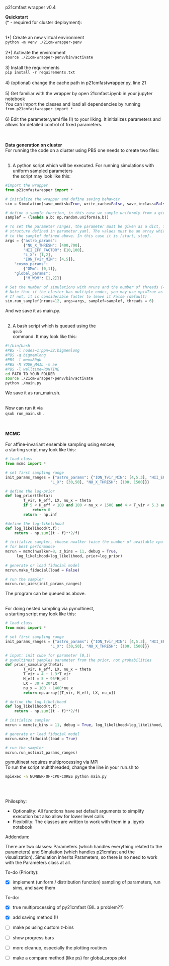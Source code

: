 p21cmfast wrapper v0.4 

<b>Quickstart</b> <br/>
(* - required for cluster deployment):<br/> <br/>

1*) Create an new virtual environment <br />
```python -m venv ./21cm-wrapper-penv```<br /><br />
2*) Activate the environment <br />
```source ./21cm-wrapper-penv/bin/activate``` <br /><br />
3) Install the requirements <br />
```pip install -r requirements.txt``` <br /><br />
4) (optional) change the cache path in p21cmfastwrapper.py, line 21 <br /><br />
5) Get familiar with the wrapper by open 21cmfast.ipynb in your jupyter notebook <br />
  You can import the classes and load all dependencies by running <br />
```from p21cmfastwrapper import *``` <br /><br />
6) Edit the parameter.yaml file (!) to your liking. It initializes parameters and allows for detailed control of fixed parameters. <br /> <br /> <br />

<b>Data generation on cluster</b> <br/>
For running the code on a cluster using PBS one needs to create two files:<br /> <br />

1) A python script which will be executed. For running simulations with uniform sampled parameters<br />
  the script may look like this: <br />
```python
#import the wrapper
from p21cmfastwrapper import *

# initialize the wrapper and define saving behavoir
sim = Simulation(save_ondisk=True, write_cache=False, save_inclass=False)

# define a sample function, in this case we sample uniformly from a given parameter range
samplef = (lambda a,b: np.random.uniform(a,b))

# To set the parameter ranges, the parameter must be given as a dict, following the dict
# structure defined in parameter.yaml. The values must be an array which is handed over
# to the samplef defined above. In this case it is [start, stop].
args = {"astro_params": 
        {"NU_X_THRESH": [400,700], 
        "HII_EFF_FACTOR": [10,100],
        "L_X": [1,2],
        "ION_Tvir_MIN": [4,5]},
    "cosmo_params":
        {"OMm": [0,1]},
    "global_params": 
        {"M_WDM": [1,2]}}

# Set the number of simulations with nruns and the number of threads (= #cores on the cluster)
# Note that if the cluster has multiple nodes, you may use mpi=True as an argument
# If not, it is considerable faster to leave it False (default)
sim.run_samplef(nruns=12, args=args, samplef=samplef, threads = 6)
```
And we save it as main.py. <br />  <br />

2) A bash script which is queued using the  <br />
```qsub``` <br />
command. It may look like this: <br />
```bash
#!/bin/bash
#PBS -l nodes=1:ppn=32:bigmemlong
#PBS -q bigmemlong
#PBS -l mem=80gb
#PBS -M YOUR_MAIL -m ae
#PBS -l walltime=RUNTIME
cd PATH_TO_YOUR_FOLDER
source ./21cm-wrapper-penv/bin/activate
python ./main.py
``` 
We save it as run_main.sh. <br />  <br />

Now can run it via <br />
```qsub run_main.sh```
. <br /> <br /> <br />

<b>MCMC</b> <br/><br/>
For affine-invariant ensemble sampling using emcee, <br/>
a starting script may look like this:<br/>
```python
# load class
from mcmc import *

# set first sampling range
init_params_ranges = {"astro_params": {"ION_Tvir_MIN": [4,5.3], "HII_EFF_FACTOR": [5, 100], 
                    "L_X": [30,50], "NU_X_THRESH": [100, 1500]}}

# define the log-prior
def log_prior(theta):
        T_vir, H_eff, LX, nu_x = theta
        if 5 < H_eff < 100 and 100 < nu_x < 1500 and 4 < T_vir < 5.3 and 30 < LX < 50:
            return 0
        return - np.inf

#define the log-likelihood
def log_likelihood(t,f):
    return - np.sum((t - f)**2/f)

# initialize sampler, choose nwalker twice the number of available cpu-cores
# for best performance
mcrun = mcmc(nwalker=8, z_bins = 11, debug = True,
	 log_likelihood=log_likelihood, prior=log_prior)
	 
# generate or load fiducial model
mcrun.make_fiducial(load = False)

# run the sampler
mcrun.run_aies(init_params_ranges)
```
The program can be queued as above. <br/> <br/>



For doing nested sampling via pymultinest, <br/>
a starting script may look like this:

```python
# load class
from mcmc import *

# set first sampling range
init_params_ranges = {"astro_params": {"ION_Tvir_MIN": [4,5.3], "HII_EFF_FACTOR": [5, 100], 
                    "L_X": [30,50], "NU_X_THRESH": [100, 1500]}}

# input: init cube for parameter [0,1)
# pymultinest samples parameter from the prior, not probabilities
def prior_sampling(theta):
        T_vir, H_eff, LX, nu_x = theta
        T_vir = 4 + 1.3*T_vir
        H_eff = 5 + 95*H_eff
        LX = 30 + 20*LX
        nu_x = 100 + 1400*nu_x
        return np.array([T_vir, H_eff, LX, nu_x])

# define the log-likelihood
def log_likelihood(t,f):
    return - np.sum((t - f)**2/f)

# initialize sampler
mcrun = mcmc(z_bins = 11, debug = True, log_likelihood=log_likelihood, prior=prior_sampling)

# generate or load fiducial model
mcrun.make_fiducial(load = True)

# run the sampler
mcrun.run_ns(init_params_ranges)
```
pymultinest requires multiprocessing via MPI <br/>
To run the script multithreaded, change the line in your run.sh to
```bash
mpiexec -n NUMBER-OF-CPU-CORES python main.py
```
<br/><br/>



Philosphy:
- Optionality: All functions have set default arguments to simplify execution but also allow for
lower level calls
- Flexibility: The classes are written to work with them in a .ipynb notebook

Addendum:

There are two classes: Parameters (which handles everything related to the parameters) and Simulation (which handles p21cmfast and the visualization).
Simulation inherits Parameters, so there is no need to work with the Parameters class at all.

To-do (Priority):
- [x] implement (uniform / distribution function) sampling of parameters, run sims, and save them

To-do:
- [x] true multiprocessing of py21cmfast (GIL a problem??)
- [x] add saving method (!)
- [ ] make ps using custom z-bins
- [ ] show progress bars
- [ ] more cleanup, especially the plotting routines
- [ ] make a compare method (like ps) for global_props plot 



